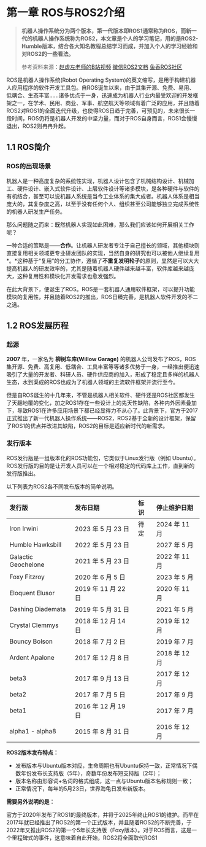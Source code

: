 # 第一章 ROS与ROS2介绍

> **机器人操作系统分为两个版本，第一代版本即ROS1通常称为ROS，而新一代的机器人操作系统称为ROS2，本文章是个人的学习笔记，用的是ROS2-Humble版本，结合各大知名教程总结学习而成，并加入个人的学习经验和对ROS2的一些看法。**
>
> 参考资料来源：[赵虚左老师的B站视频](https://www.bilibili.com/video/BV1VB4y137ys/?spm_id_from=333.337.search-card.all.click)	[微信ROS2文档](https://mp.weixin.qq.com/mp/appmsgalbum?__biz=MzU3Mjg0NDkxNw==&action=getalbum&album_id=3095145891872931841#wechat_redirect)	[鱼香ROS社区](https://fishros.com/#/fish_home)

ROS是机器人操作系统(Robot Operating System)的英文缩写，是用于构建机器人应用程序的软件开发工具包。自ROS诞生以来，由于其集开源、免费、易用、低耦合、生态丰富......诸多优点于一身，迅速成为机器人行业内最受欢迎的开发框架之一，在学术、民用、商业、军事、航空航天等领域有着广泛的应用，并且随着ROS2对ROS1的全面迭代升级，也使得ROS日趋于完善，可预见的，未来很长一段时间，ROS仍将是机器人开发的中坚力量，而对于ROS自身而言，ROS1会慢慢退出，ROS2则冉冉升起。

## 1.1 ROS简介

### ROS的出现场景

机器人是一种高度复杂的系统性实现，机器人设计包含了机械结构设计、机械加工、硬件设计、嵌入式软件设计、上层软件设计等诸多模块，是各种硬件与软件的有机结合，甚至可以说机器人系统是当今工业体系的集大成者。机器人体系是相当庞大的，其复杂度之高，以至于没有任何个人、组织甚至公司能够独立完成系统性的机器人研发生产任务。

那么问题随之而来：既然机器人实现如此困难，那么我们应该如何开展相关工作呢？

一种合适的策略是——**合作**。让机器人研发者专注于自己擅长的领域，其他模块则直接复用相关领域更专业研发团队的实现，当然自身的研究也可以被他人继续复用*。*这种基于“复用”的分工协作，遵循了**不重复发明轮子**的原则，显然是可以大大提高机器人的研发效率的，尤其是随着机器人硬件越来越丰富，软件库越来越庞大，这种复用性和模块化开发需求也愈发强烈。

在此大背景下，便诞生了ROS。ROS是一套机器人通用软件框架，可以提升功能模块的复用性，并且随着ROS2的推出，ROS日臻完善，是机器人软件开发的不二之选。

## 1.2 ROS发展历程

### 起源

**2007** 年，一家名为 **柳树车库(Willow Garage)** 的机器人公司发布了ROS，ROS集开源、免费、高复用、低耦合、工具丰富等等诸多优势于一身，一经推出便迅速吸引了大量的开发者、科研人员、硬件供应商的加入，形成了稳定且多样的机器人生态，水到渠成的ROS也成为了机器人领域的主流软件框架并流行至今。

但是自ROS诞生的十几年来，不管是机器人相关软件、硬件还是ROS社区都发生了天翻地覆的变化，加之ROS1存在一些设计上的先天性缺陷，各种内外因素叠加下，导致ROS1在许多应用场景下都已经显得力不从心了。此背景下，官方于2017正式推出了新一代机器人操作系统——ROS2，ROS2基于全新的设计框架，保留了ROS1的优点并改进其缺陷，ROS2的目标是适应新时代的新需求。

### 发行版本

ROS发行版是一组版本化的ROS功能包，它类似于Linux发行版（例如 Ubuntu）。ROS发行版的目的是让开发人员可以在一个相对稳定的代码库上工作，直到新的发行版推出。

以下列表为ROS2各不同发布版本的简单说明。

| 发行版              | 发布日期            | 标识 | 停止维护日期  |
| :------------------ | :------------------ | :--- | :------------ |
| Iron Irwini         | 2023 年 5 月 23 日  | 待定 | 2024 年 11 月 |
| Humble Hawksbill    | 2022 年 5 月 23 日  |      | 2027 年 5 月  |
| Galactic Geochelone | 2021 年 5 月 23 日  |      | 2022 年 11 月 |
| Foxy Fitzroy        | 2020 年 6 月 5 日   |      | 2023 年 5 月  |
| Eloquent Elusor     | 2019 年 11 月 22 日 |      | 2020 年 11 月 |
| Dashing Diademata   | 2019 年 5 月 31 日  |      | 2021 年 5 月  |
| Crystal Clemmys     | 2018 年 12 月 14 日 |      | 2019 年 12 月 |
| Bouncy Bolson       | 2018 年 7 月 2 日   |      | 2019 年 7 月  |
| Ardent Apalone      | 2017 年 12 月 8 日  |      | 2018 年 12 月 |
| beta3               | 2017 年 9 月 13 日  |      | 2017 年 12 月 |
| beta2               | 2017 年 7 月 5 日   |      | 2017 年 9 月  |
| beta1               | 2016 年 12 月 19 日 |      | 2017 年 7 月  |
| alpha1 - alpha8     | 2015 年 8 月 31 日  |      | 2016 年 12 月 |

**ROS2版本发布特点：**

- 发布版本与Ubuntu版本对应，生命周期也有Ubuntu保持一致，正常情况下偶数年份发布长支持版（5年），奇数年份发布短支持版（2年）；
- 版本名称由形容词+名词的格式组成，这一点与Ubuntu版本名称规则一致；
- 正常情况下，每年的5月23日，世界海龟日发布新版本。

**需要另外说明的是：**

官方于2020年发布了ROS1的最终版本，并将于2025年终止ROS1的维护。而早在2017年就已经推出了ROS2的第一个正式版本，并且随着ROS2的不断完善，于2022年又推出ROS2的第一个5年长支持版（Foxy版本）。对于ROS而言，这是一个里程碑式的事件，这意味着自此开始，ROS2将全面取代ROS1







